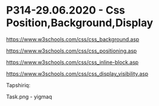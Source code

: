 # P314-29.06.2020 - Css Position,Background,Display

https://www.w3schools.com/css/css_background.asp

https://www.w3schools.com/css/css_positioning.asp

https://www.w3schools.com/css/css_inline-block.asp

https://www.w3schools.com/css/css_display_visibility.asp

Tapshiriq:

Task.png - yigmaq
